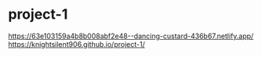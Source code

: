 # project-1
https://63e103159a4b8b008abf2e48--dancing-custard-436b67.netlify.app/
<br>
https://knightsilent906.github.io/project-1/
